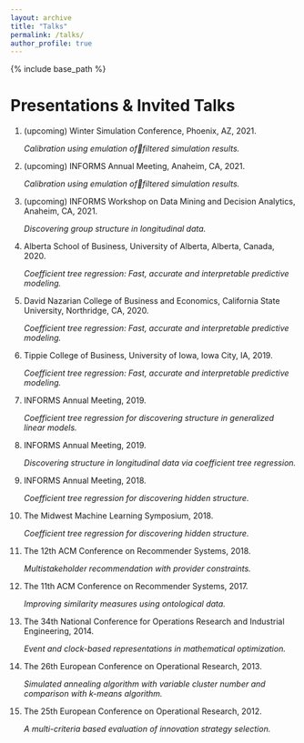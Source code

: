 ```yaml
---
layout: archive
title: "Talks"
permalink: /talks/
author_profile: true
---
```


{% include base_path %}

Presentations & Invited Talks
======

1. (upcoming) Winter Simulation Conference, Phoenix, AZ, 2021.

    *Calibration using emulation offiltered simulation results.*

2. (upcoming) INFORMS Annual Meeting, Anaheim, CA, 2021.

    *Calibration using emulation offiltered simulation results.*

3. (upcoming) INFORMS Workshop on Data Mining and Decision Analytics, Anaheim, CA, 2021.

    *Discovering group structure in longitudinal data.*

4. Alberta School of Business, University of Alberta, Alberta, Canada, 2020.

    *Coefficient tree regression: Fast, accurate and interpretable predictive modeling.*

5. David Nazarian College of Business and Economics, California State University, Northridge, CA, 2020.

    *Coefficient tree regression: Fast, accurate and interpretable predictive modeling.*

6. Tippie College of Business, University of Iowa, Iowa City, IA, 2019.

    *Coefficient tree regression: Fast, accurate and interpretable predictive modeling.*

7. INFORMS Annual Meeting, 2019.

    *Coefficient tree regression for discovering structure in generalized linear models.*

8. INFORMS Annual Meeting, 2019.

    *Discovering structure in longitudinal data via coefficient tree regression.*

9. INFORMS Annual Meeting, 2018.

    *Coefficient tree regression for discovering hidden structure.*

10. The Midwest Machine Learning Symposium, 2018.

    *Coefficient tree regression for discovering hidden structure.*

11. The 12th ACM Conference on Recommender Systems, 2018.

    *Multistakeholder recommendation with provider constraints.*

12. The 11th ACM Conference on Recommender Systems, 2017.

    *Improving similarity measures using ontological data.*

13. The 34th National Conference for Operations Research and Industrial Engineering, 2014.

    *Event and clock-based representations in mathematical optimization.*

14. The 26th European Conference on Operational Research, 2013.

    *Simulated annealing algorithm with variable cluster number and comparison with $k$-means algorithm.*

15. The 25th European Conference on Operational Research, 2012.

    *A multi-criteria based evaluation of innovation strategy selection.*
